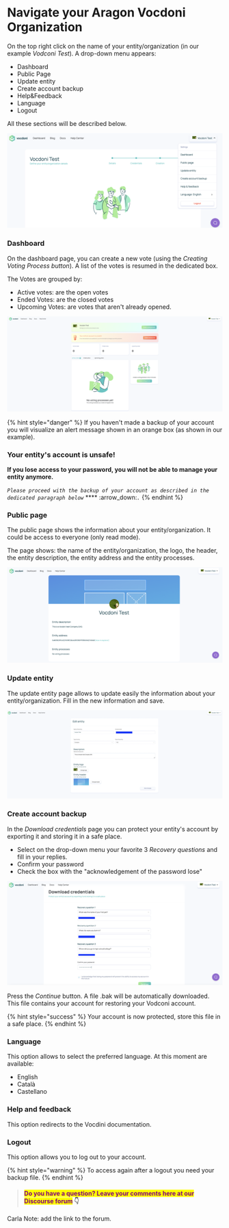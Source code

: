 # Navigate your Aragon Vocdoni Organization

On the top right click on the name of your entity/organization (in our example _Vodconi Test_). A drop-down menu appears:

* Dashboard
* Public Page
* Update entity
* Create account backup
* Help\&Feedback
* Language
* Logout

All these sections will be described below.

![Drop down menu](<../../../.gitbook/assets/Schermata 2022-03-07 alle 11.39.51 (1).png>)

### Dashboard

On the dashboard page, you can create a new vote (using the _Creating Voting Process button_). A list of the votes is resumed in the dedicated box.&#x20;

The Votes are grouped by:

* Active votes: are the open votes&#x20;
* Ended Votes: are the closed votes
* Upcoming Votes: are votes that aren't already opened.

![Dashboard page](<../../../.gitbook/assets/Schermata 2022-03-07 alle 13.06.27.png>)

{% hint style="danger" %}
If you haven't made a backup of your account you will visualize an alert message shown in an orange box (as shown in our example).

### Your entity's account is unsafe!

**If you lose access to your password, you will not be able to manage your entity anymore.**

_`Please proceed with the backup of your account as described in the dedicated paragraph below`_ **** :arrow\_down:_`.`_
{% endhint %}

### Public page

The public page shows the information about your entity/organization. It could be access to everyone (only read mode).&#x20;

The page shows: the name of the entity/organization, the logo, the header, the entity description, the entity address and the entity processes.

![Public page](<../../../.gitbook/assets/Schermata 2022-03-07 alle 14.24.50.png>)

### Update entity

The update entity page allows to update easily the information about your entity/organization. Fill in the new information and save.

![](<../../../.gitbook/assets/Schermata 2022-03-07 alle 14.27.18.png>)

### Create account backup

In the _Download credentials_ page you can protect your entity's account by exporting it and storing it in a safe place.&#x20;

* Select on the drop-down menu your favorite 3 _Recovery questions_ and fill in your replies.&#x20;
* Confirm your password&#x20;
* Check the box with the "acknowledgement of the password lose"

![Create account backup](<../../../.gitbook/assets/Schermata 2022-03-07 alle 14.12.30.png>)

Press the _Continue_ button. A file .bak will be automatically downloaded. This file contains your account for restoring your Vodconi account.&#x20;

{% hint style="success" %}
Your account is now protected, store this file in a safe place.&#x20;
{% endhint %}

### Language

This option allows to select the preferred language. At this moment are available:

* English
* Català
* Castellano

### Help and feedback

This option redirects to the Vocdini documentation.

### Logout

This option allows you to log out to your account.&#x20;

{% hint style="warning" %}
To access again after a logout you need your backup file.
{% endhint %}





> #### <mark style="color:purple;">Do you have a question? Leave your comments here at our Discourse forum</mark> 👇

Carla Note: add the link to the forum.
